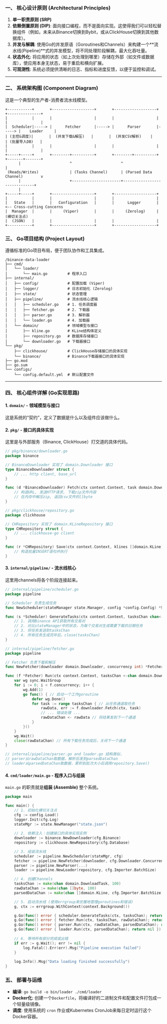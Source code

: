 
### 一、 核心设计原则 (Architectural Principles)

1. **单一职责原则 (SRP)**
2. **依赖倒置原则 (DIP)**: 面向接口编程，而不是面向实现。这使得我们可以轻松替换组件（例如，未来从Binance切换到Bybit，或从ClickHouse切换到其他数据库）。
3. **并发与解耦**: 使用Go的并发原语（Goroutines和Channels）来构建一个**流水线(Pipeline)**式的并发模型，将不同处理阶段解耦，最大化吞吐量。
4. **状态外化**: 将应用的状态（如上次处理到哪里）存储在外部（如文件或数据库），使应用本身无状态，易于重启和横向扩展。
5. **可观测性**: 系统必须提供清晰的日志、指标和进度反馈，以便于监控和调试。

---

### 二、 系统架构图 (Component Diagram)

这是一个典型的生产者-消费者流水线模型。

```
+-----------+       +-------------------+       +-------------------+       +---------------+
|           |       |                   |       |                   |       |               |
|  Scheduler|-----> |      Fetcher      |-----> |      Parser       |-----> |    Loader     |
| (主控&调度)|       |  (并发下载&解压)   |       |  (并发CSV解析)    |       | (批量导入DB)   |
|           |       |                   |       |                   |       |               |
+-----+-----+       +--------+----------+       +--------+----------+       +-------+-------+
      |                      ^                      ^                              |
 (Reads/Writes)              | (Tasks Channel)      | (Parsed Data Channel)        v
      |                      +----------------------+------------------------------+
      |
+-----+-----+       +-------------------+       +-------------------+
|           |       |                   |       |                   |
|   State   |       |   Configuration   |       |      Logger       |  <-- Cross-cutting Concerns
|  Manager  |       |     (Viper)       |       |     (Zerolog)     |      (横切关注点)
|  (JSON)   |       |                   |       |                   |
+-----------+       +-------------------+       +-------------------+
```

### 三、 Go项目结构 (Project Layout)

遵循标准的Go项目布局，便于团队协作和工具集成。

```
/binance-data-loader
├── cmd/
│   └── loader/
│       └── main.go         # 程序入口
├── internal/
│   ├── config/             # 配置加载 (Viper)
│   ├── logger/             # 日志初始化 (Zerolog)
│   ├── state/              # 状态管理
│   ├── pipeline/           # 流水线核心逻辑
│   │   ├── scheduler.go    # 1. 任务调度器
│   │   ├── fetcher.go      # 2. 下载器
│   │   ├── parser.go       # 3. 解析器
│   │   └── loader.go       # 4. 加载器
│   └── domain/             # 领域模型与接口
│       ├── kline.go        # KLine结构体定义
│       ├── repository.go   # 数据库存储接口
│       └── downloader.go   # 下载器接口
└── pkg/
    ├── clickhouse/         # ClickHouse存储接口的具体实现
    └── binance/            # Binance下载器接口的具体实现
├── go.mod
├── go.sum
└── configs/
    └── config.default.yml  # 默认配置文件
```

---

### 四、 核心组件详解 (Go实现思路)

#### 1. `domain/` - 领域模型与接口

这是系统的“契约”，定义了数据是什么以及组件应该做什么。

#### 2. `pkg/` - 接口的具体实现

这里是与外部服务（Binance, ClickHouse）打交道的具体代码。

```go
// pkg/binance/downloader.go
package binance

// BinanceDownloader 实现了 domain.Downloader 接口
type BinanceDownloader struct {
    // ... http client, base_url
}

func (d *BinanceDownloader) Fetch(ctx context.Context, task domain.DownloadTask) ([]byte, error) {
    // 构造URL, 发送HTTP请求, 下载zip文件内容
    // 在内存中解压zip, 返回csv文件的[]byte
}

// pkg/clickhouse/repository.go
package clickhouse

// CHRepository 实现了 domain.KLineRepository 接口
type CHRepository struct {
    // ... clickhouse-go client
}

func (r *CHRepository) Save(ctx context.Context, klines []domain.KLine) error {
    // 构造批量INSERT语句并执行
}
```

#### 3. `internal/pipeline/` - 流水线核心

这里用channels将各个阶段连接起来。

```go
// internal/pipeline/scheduler.go
package pipeline

// Scheduler 负责生成任务
func NewScheduler(stateManager state.Manager, config *config.Config) *Scheduler { /* ... */ }

func (s *Scheduler) GenerateTasks(ctx context.Context, tasksChan chan<- domain.DownloadTask) {
    // 1. 调用Binance API获取所有交易对
    // 2. 对比stateManager中的状态，为每个交易对生成需要下载的日期任务
    // 3. 将任务发送到tasksChan
    // 4. 所有任务生成完毕后，close(tasksChan)
}

// internal/pipeline/fetcher.go
package pipeline

// Fetcher 负责下载和解压
func NewFetcher(downloader domain.Downloader, concurrency int) *Fetcher { /* ... */ }

func (f *Fetcher) Run(ctx context.Context, tasksChan <-chan domain.DownloadTask, rawDataChan chan<- []byte) {
    var wg sync.WaitGroup
    for i := 0; i < f.concurrency; i++ {
        wg.Add(1)
        go func() { // 启动一个工作goroutine
            defer wg.Done()
            for task := range tasksChan { // 从任务通道取任务
                rawData, err := f.downloader.Fetch(ctx, task)
                // ... 错误处理 ...
                rawDataChan <- rawData // 将结果发到下一个通道
            }
        }()
    }
    wg.Wait()
    close(rawDataChan) // 所有下载任务完成后，关闭下一个通道
}

// internal/pipeline/parser.go and loader.go 结构类似，
// parser从rawDataChan取数据，解析后发到parsedDataChan
// loader从parsedDataChan取数据，累积到批次大小后调用repository.Save()
```

#### 4. `cmd/loader/main.go` - 程序入口与组装

`main.go` 的职责就是**组装 (Assemble)** 整个系统。

```go
package main

func main() {
    // 1. 初始化横切关注点
    cfg := config.Load()
    logger.Init(cfg.Log)
    stateMgr := state.NewManager("state.json")
    
    // 2. 依赖注入：创建接口的具体实现实例
    downloader := binance.NewDownloader(cfg.Binance)
    repository := clickhouse.NewRepository(cfg.Database)

    // 3. 组装流水线
    scheduler := pipeline.NewScheduler(stateMgr, cfg)
    fetcher := pipeline.NewFetcher(downloader, cfg.Downloader.Concurrency)
    parser := pipeline.NewParser(...)
    loader := pipeline.NewLoader(repository, cfg.Importer.BatchSize)

    // 4. 创建Channels
    tasksChan := make(chan domain.DownloadTask, 100)
    rawDataChan := make(chan []byte, 100)
    parsedDataChan := make(chan []domain.KLine, cfg.Importer.BatchSize)

    // 5. 启动流水线 (使用errgroup来优雅地管理goroutines和错误)
    g, ctx := errgroup.WithContext(context.Background())

    g.Go(func() error { scheduler.GenerateTasks(ctx, tasksChan); return nil })
    g.Go(func() error { fetcher.Run(ctx, tasksChan, rawDataChan); return nil })
    g.Go(func() error { parser.Run(ctx, rawDataChan, parsedDataChan); return nil })
    g.Go(func() error { loader.Run(ctx, parsedDataChan); return nil })
    
    // 6. 等待所有部分完成或出错
    if err := g.Wait(); err != nil {
        log.Fatal().Err(err).Msg("Pipeline execution failed")
    }
    
    log.Info().Msg("Data loading finished successfully")
}
```

### 五、 部署与运维

- **编译**: `go build -o bin/loader ./cmd/loader`
- **Docker化**: 创建一个`Dockerfile`，将编译好的二进制文件和配置文件打包成一个轻量级镜像。
- **调度**: 使用系统的 `cron` 作业或Kubernetes CronJob来每日定时运行这个Docker容器。
